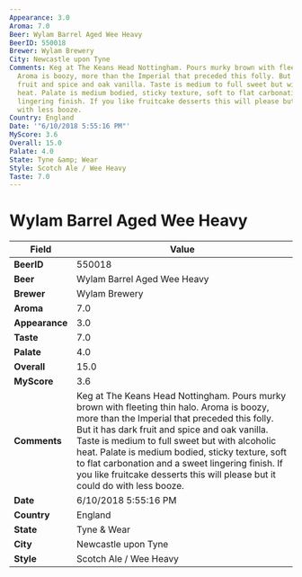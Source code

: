 ```yaml
---
Appearance: 3.0
Aroma: 7.0
Beer: Wylam Barrel Aged Wee Heavy
BeerID: 550018
Brewer: Wylam Brewery
City: Newcastle upon Tyne
Comments: Keg at The Keans Head Nottingham. Pours murky brown with fleeting thin halo.
  Aroma is boozy, more than the Imperial that preceded this folly. But it has dark
  fruit and spice and oak vanilla. Taste is medium to full sweet but with alcoholic
  heat. Palate is medium bodied, sticky texture, soft to flat carbonation and a sweet
  lingering finish. If you like fruitcake desserts this will please but it could do
  with less booze.
Country: England
Date: '"6/10/2018 5:55:16 PM"'
MyScore: 3.6
Overall: 15.0
Palate: 4.0
State: Tyne &amp; Wear
Style: Scotch Ale / Wee Heavy
Taste: 7.0
---
```


# Wylam Barrel Aged Wee Heavy

| Field         | Value |
|---------------|-------|
| **BeerID** | 550018 |
| **Beer** | Wylam Barrel Aged Wee Heavy |
| **Brewer** | Wylam Brewery |
| **Aroma** | 7.0 |
| **Appearance** | 3.0 |
| **Taste** | 7.0 |
| **Palate** | 4.0 |
| **Overall** | 15.0 |
| **MyScore** | 3.6 |
| **Comments** | Keg at The Keans Head Nottingham. Pours murky brown with fleeting thin halo. Aroma is boozy, more than the Imperial that preceded this folly. But it has dark fruit and spice and oak vanilla. Taste is medium to full sweet but with alcoholic heat. Palate is medium bodied, sticky texture, soft to flat carbonation and a sweet lingering finish. If you like fruitcake desserts this will please but it could do with less booze. |
| **Date** | 6/10/2018 5:55:16 PM |
| **Country** | England |
| **State** | Tyne &amp; Wear |
| **City** | Newcastle upon Tyne |
| **Style** | Scotch Ale / Wee Heavy |

